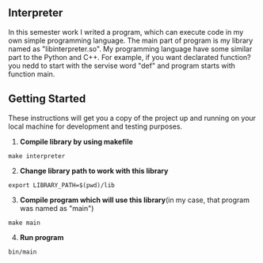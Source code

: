 ## Interpreter

In this semester work I writed a program, which can execute code in my own simple programming language. The main part of program is my library named as "libinterpreter.so". My programming language have some similar part to the Python and C++. For example, if you want declarated function? you nedd to start with the servise word "def" and program starts with function main.

## Getting Started

These instructions will get you a copy of the project up and running on your local machine for development and testing purposes.

  1. **Compile library by using makefile**

  ```
  make interpreter
  ```
  2. **Change library path to work with this library**

  ```
  export LIBRARY_PATH=$(pwd)/lib
  ```
  3. **Compile program which will use this library**(in my case, that program was named as "main")

  ```
  make main
  ```
  4. **Run program**
  ```
  bin/main
  ```
